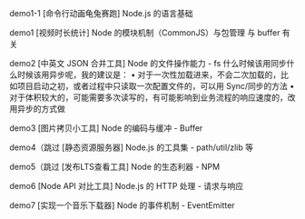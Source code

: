 demo1-1
[命令行动画龟兔赛跑] Node.js 的语言基础

demo1
[视频时长统计] Node 的模块机制（CommonJS）与包管理
与 buffer 有关

demo2
[中英文 JSON 合并工具] Node 的文件操作能力 - fs
什么时候该用同步什么时候该用异步呢，我的建议是：
• 对于一次性加载进来，不会二次加载的，比如项目启动之初，或者过程中只读取一次配置文件的，可以用 Sync/同步的方法
• 对于体积较大的，可能需要多次读写的，有可能影响到业务流程的响应速度的，改用异步的方式做

demo3
[图片拷贝小工具] Node 的编码与缓冲 - Buffer

demo4（跳过
[静态资源服务器] Node.js 的工具集 - path/util/zlib 等

demo5（跳过
[发布LTS查看工具] Node 的生态利器 - NPM

demo6
[Node API 对比工具] Node.js 的 HTTP 处理 - 请求与响应

demo7
[实现一个音乐下载器] Node 的事件机制 - EventEmitter

